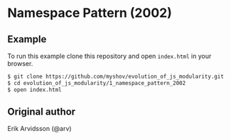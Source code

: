 # Namespace Pattern (2002)

## Example

To run this example clone this repository and open `index.html` in your browser.

```bash
$ git clone https://github.com/myshov/evolution_of_js_modularity.git
$ cd evolution_of_js_modularity/1_namespace_pattern_2002
$ open index.html
```

## Original author

Erik Arvidsson (@arv)
